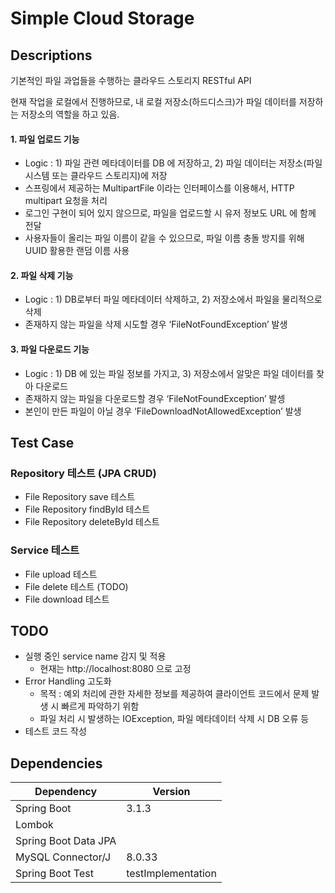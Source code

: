 # Simple Cloud Storage

## Descriptions
기본적인 파일 과업들을 수행하는 클라우드 스토리지 RESTful API

현재 작업을 로컬에서 진행하므로, 내 로컬 저장소(하드디스크)가 파일 데이터를 저장하는 저장소의 역할을 하고 있음.

#### 1. 파일 업로드 기능
- Logic : 1) 파일 관련 메타데이터를 DB 에 저장하고, 2) 파일 데이터는 저장소(파일 시스템 또는 클라우드 스토리지)에 저장
- 스프링에서 제공하는 MultipartFile 이라는 인터페이스를 이용해서, HTTP multipart 요청을 처리
- 로그인 구현이 되어 있지 않으므로, 파일을 업로드할 시 유저 정보도 URL 에 함께 전달
- 사용자들이 올리는 파일 이름이 같을 수 있으므로, 파일 이름 충돌 방지를 위해 UUID 활용한 랜덤 이름 사용

#### 2. 파일 삭제 기능
- Logic : 1) DB로부터 파일 메타데이터 삭제하고, 2) 저장소에서 파일을 물리적으로 삭제
- 존재하지 않는 파일을 삭제 시도할 경우 ‘FileNotFoundException’ 발생

#### 3. 파일 다운로드 기능
- Logic : 1) DB 에 있는 파일 정보를 가지고, 3) 저장소에서 알맞은 파일 데이터를 찾아 다운로드
- 존재하지 않는 파일을 다운로드할 경우 ‘FileNotFoundException’ 발셍
- 본인이 만든 파일이 아닐 경우 ‘FileDownloadNotAllowedException’ 발생 

## Test Case

### Repository 테스트 (JPA CRUD)
* File Repository save 테스트
* File Repository findById 테스트
* File Repository deleteById 테스트

### Service 테스트
* File upload 테스트
* File delete 테스트 (TODO)
* File download 테스트


## TODO
* 실행 중인 service name 감지 및 적용
    - 현재는 http://localhost:8080 으로 고정
* Error Handling 고도화
  - 목적 : 예외 처리에 관한 자세한 정보를 제공하여 클라이언트 코드에서 문제 발생 시 빠르게 파악하기 위함
  - 파일 처리 시 발생하는 IOException, 파일 메타데이터 삭제 시 DB 오류 등
* 테스트 코드 작성

## Dependencies


| Dependency        | Version       |
| ----------------- | ------------- |
| Spring Boot       |   3.1.3       |
| Lombok            |               |
| Spring Boot Data JPA |               |
| MySQL Connector/J | 8.0.33        |
| Spring Boot Test  | testImplementation |